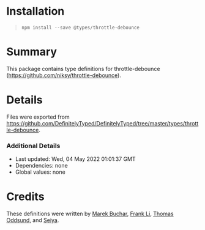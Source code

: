 # Installation
> `npm install --save @types/throttle-debounce`

# Summary
This package contains type definitions for throttle-debounce (https://github.com/niksy/throttle-debounce).

# Details
Files were exported from https://github.com/DefinitelyTyped/DefinitelyTyped/tree/master/types/throttle-debounce.

### Additional Details
 * Last updated: Wed, 04 May 2022 01:01:37 GMT
 * Dependencies: none
 * Global values: none

# Credits
These definitions were written by [Marek Buchar](https://github.com/czbuchi), [Frank Li](https://github.com/franklixuefei), [Thomas Oddsund](https://github.com/oddsund), and [Seiya](https://github.com/seiyab).
